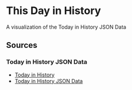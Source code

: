 # This Day in History

A visualization of the Today in History JSON Data

## Sources

### Today in History JSON Data

  * [Today in History](http://history.muffinlabs.com/)
  * [Today in History JSON Data](http://history.muffinlabs.com/date)
